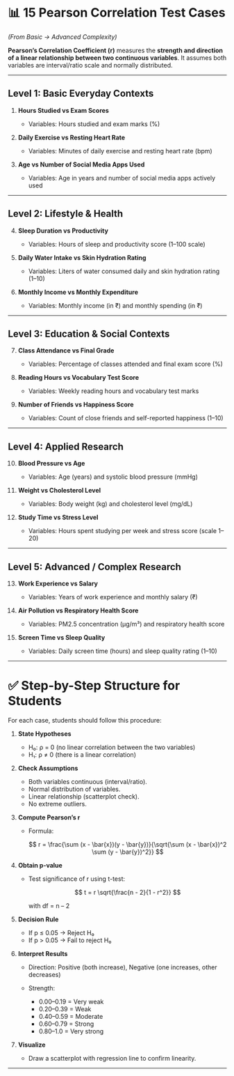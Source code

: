 # 📊 15 Pearson Correlation Test Cases

*(From Basic → Advanced Complexity)*

**Pearson’s Correlation Coefficient (r)** measures the **strength and direction of a linear relationship between two continuous variables**. It assumes both variables are interval/ratio scale and normally distributed.

---

## **Level 1: Basic Everyday Contexts**

1. **Hours Studied vs Exam Scores**

   * Variables: Hours studied and exam marks (%)

2. **Daily Exercise vs Resting Heart Rate**

   * Variables: Minutes of daily exercise and resting heart rate (bpm)

3. **Age vs Number of Social Media Apps Used**

   * Variables: Age in years and number of social media apps actively used

---

## **Level 2: Lifestyle & Health**

4. **Sleep Duration vs Productivity**

   * Variables: Hours of sleep and productivity score (1–100 scale)

5. **Daily Water Intake vs Skin Hydration Rating**

   * Variables: Liters of water consumed daily and skin hydration rating (1–10)

6. **Monthly Income vs Monthly Expenditure**

   * Variables: Monthly income (in ₹) and monthly spending (in ₹)

---

## **Level 3: Education & Social Contexts**

7. **Class Attendance vs Final Grade**

   * Variables: Percentage of classes attended and final exam score (%)

8. **Reading Hours vs Vocabulary Test Score**

   * Variables: Weekly reading hours and vocabulary test marks

9. **Number of Friends vs Happiness Score**

   * Variables: Count of close friends and self-reported happiness (1–10)

---

## **Level 4: Applied Research**

10. **Blood Pressure vs Age**

    * Variables: Age (years) and systolic blood pressure (mmHg)

11. **Weight vs Cholesterol Level**

    * Variables: Body weight (kg) and cholesterol level (mg/dL)

12. **Study Time vs Stress Level**

    * Variables: Hours spent studying per week and stress score (scale 1–20)

---

## **Level 5: Advanced / Complex Research**

13. **Work Experience vs Salary**

    * Variables: Years of work experience and monthly salary (₹)

14. **Air Pollution vs Respiratory Health Score**

    * Variables: PM2.5 concentration (µg/m³) and respiratory health score

15. **Screen Time vs Sleep Quality**

    * Variables: Daily screen time (hours) and sleep quality rating (1–10)

---

# ✅ Step-by-Step Structure for Students

For each case, students should follow this procedure:

1. **State Hypotheses**

   * H₀: ρ = 0 (no linear correlation between the two variables)
   * H₁: ρ ≠ 0 (there is a linear correlation)

2. **Check Assumptions**

   * Both variables continuous (interval/ratio).
   * Normal distribution of variables.
   * Linear relationship (scatterplot check).
   * No extreme outliers.

3. **Compute Pearson’s r**

   * Formula:

     $$
     r = \frac{\sum (x - \bar{x})(y - \bar{y})}{\sqrt{\sum (x - \bar{x})^2 \sum (y - \bar{y})^2}}
     $$

4. **Obtain p-value**

   * Test significance of r using t-test:

     $$
     t = r \sqrt{\frac{n - 2}{1 - r^2}}
     $$

     with df = n – 2

5. **Decision Rule**

   * If p ≤ 0.05 → Reject H₀
   * If p > 0.05 → Fail to reject H₀

6. **Interpret Results**

   * Direction: Positive (both increase), Negative (one increases, other decreases)
   * Strength:

     * 0.00–0.19 = Very weak
     * 0.20–0.39 = Weak
     * 0.40–0.59 = Moderate
     * 0.60–0.79 = Strong
     * 0.80–1.0 = Very strong

7. **Visualize**

   * Draw a scatterplot with regression line to confirm linearity.

---

